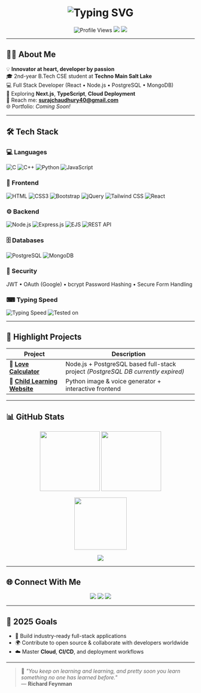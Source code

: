 <!-- HEADER -->
<h1 align="center">
  <img src="https://readme-typing-svg.demolab.com?font=Fira+Code&weight=500&size=28&pause=1200&color=00F2FF&center=true&vCenter=true&width=650&lines=Hi+%F0%9F%91%8B%2C+I'm+Suraj+Kumar+Chaudhury;🚀+Full+Stack+Web+Developer;B.Tech+CSE+%7C+2nd+Year;Passionate+About+Learning+%26+Building" alt="Typing SVG" />
</h1>

<p align="center">
  <img src="https://komarev.com/ghpvc/?username=SurajKumarChaudhury&label=Profile%20Views&color=00e0b8&style=flat-square" alt="Profile Views" />
  <img src="https://img.shields.io/badge/Focus-Full%20Stack%20Development-7c5cff?style=flat-square" />
  <img src="https://img.shields.io/badge/Lives-India-orange?style=flat-square" />
</p>

---

## 👨‍💻 About Me  

💡 **Innovator at heart, developer by passion**  
🎓 2nd-year B.Tech CSE student at **Techno Main Salt Lake**  
💻 Full Stack Developer (React • Node.js • PostgreSQL • MongoDB)  
🌱 Exploring **Next.js**, **TypeScript**, **Cloud Deployment**  
📧 Reach me: **surajchaudhury40@gmail.com**  
🌐 Portfolio: *Coming Soon!*  

---

## 🛠 Tech Stack  

### 💻 Languages  
![C](https://img.shields.io/badge/C-00599C?style=for-the-badge&logo=c&logoColor=white)
![C++](https://img.shields.io/badge/C++-00599C?style=for-the-badge&logo=c%2b%2b&logoColor=white)
![Python](https://img.shields.io/badge/Python-3776AB?style=for-the-badge&logo=python&logoColor=white)
![JavaScript](https://img.shields.io/badge/JavaScript-F7DF1E?style=for-the-badge&logo=javascript&logoColor=black)

### 🎨 Frontend  
![HTML](https://img.shields.io/badge/HTML5-E34F26?style=for-the-badge&logo=html5&logoColor=white)
![CSS3](https://img.shields.io/badge/CSS3-1572B6?style=for-the-badge&logo=css3&logoColor=white)
![Bootstrap](https://img.shields.io/badge/Bootstrap-563D7C?style=for-the-badge&logo=bootstrap&logoColor=white)
![jQuery](https://img.shields.io/badge/jQuery-0769AD?style=for-the-badge&logo=jquery&logoColor=white)
![Tailwind CSS](https://img.shields.io/badge/Tailwind-38B2AC?style=for-the-badge&logo=tailwind-css&logoColor=white)
![React](https://img.shields.io/badge/React-20232A?style=for-the-badge&logo=react&logoColor=61DAFB)

### ⚙️ Backend  
![Node.js](https://img.shields.io/badge/Node.js-339933?style=for-the-badge&logo=nodedotjs&logoColor=white)
![Express.js](https://img.shields.io/badge/Express.js-000000?style=for-the-badge&logo=express&logoColor=white)
![EJS](https://img.shields.io/badge/EJS-555555?style=for-the-badge&logo=ejs&logoColor=white)
![REST API](https://img.shields.io/badge/REST--API-FF6C37?style=for-the-badge&logo=api&logoColor=white)

### 🗄 Databases  
![PostgreSQL](https://img.shields.io/badge/PostgreSQL-316192?style=for-the-badge&logo=postgresql&logoColor=white)
![MongoDB](https://img.shields.io/badge/MongoDB-4EA94B?style=for-the-badge&logo=mongodb&logoColor=white)

### 🔐 Security  
JWT • OAuth (Google) • bcrypt Password Hashing • Secure Form Handling  

### ⌨ Typing Speed  
![Typing Speed](https://img.shields.io/badge/Typing%20Speed-100%2B%20WPM-blue?style=for-the-badge&logo=gnu-bash&logoColor=white)
![Tested on](https://img.shields.io/badge/Tested%20On-Keybr%20%26%20TypeRacer-informational?style=for-the-badge&logo=keyboard&logoColor=white)

---

## 🚀 Highlight Projects  

| Project | Description |
|--------|-------------|
| 🔗 [**Love Calculator**](https://love-calculator-fotw.onrender.com) | Node.js + PostgreSQL based full-stack project *(PostgreSQL DB currently expired)* |
| 🔗 [**Child Learning Website**](https://aquamarine-pixie-e1dadc.netlify.app) | Python image & voice generator + interactive frontend |

---

## 📊 GitHub Stats  

<p align="center">
  <img src="https://github-readme-stats.vercel.app/api?username=SurajKumarChaudhury&show_icons=true&theme=radical&hide_border=true" height="160" />
  <img src="https://github-readme-streak-stats.herokuapp.com/?user=SurajKumarChaudhury&theme=radical&hide_border=true" height="160" />
</p>

<p align="center">
  <img src="https://github-readme-stats.vercel.app/api/top-langs/?username=SurajKumarChaudhury&layout=compact&theme=radical&hide_border=true" height="140" />
</p>

<p align="center">
  <img src="https://github-profile-trophy.vercel.app/?username=SurajKumarChaudhury&theme=radical&row=1&no-bg=true&margin-w=15" />
</p>

---

## 🌐 Connect With Me  

<p align="center">
  <a href="https://www.linkedin.com/in/suraj-kumar-chaudhury-78597b324" target="_blank"><img src="https://img.shields.io/badge/LinkedIn-%230077B5.svg?style=for-the-badge&logo=linkedin&logoColor=white"/></a>
  <a href="https://www.youtube.com/@bodhayati" target="_blank"><img src="https://img.shields.io/badge/YouTube-%23FF0000.svg?style=for-the-badge&logo=youtube&logoColor=white"/></a>
  <a href="https://x.com/SurajCh82672387" target="_blank"><img src="https://img.shields.io/badge/X-%231DA1F2.svg?style=for-the-badge&logo=x&logoColor=white"/></a>
</p>

---

## 🎯 2025 Goals  

- 🚀 Build industry-ready full-stack applications  
- 🌍 Contribute to open source & collaborate with developers worldwide  
- ☁️ Master **Cloud**, **CI/CD**, and deployment workflows  

---

> 💬 *"You keep on learning and learning, and pretty soon you learn something no one has learned before."*  
> — **Richard Feynman**
